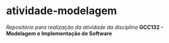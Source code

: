 # atividade-modelagem
*Repositório para realização da atividade da disciplina* **GCC132 - Modelagem e Implementação de Software**
